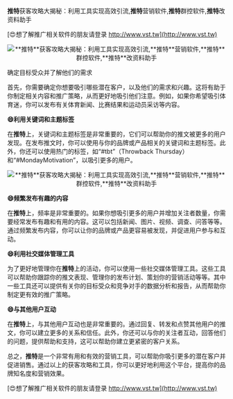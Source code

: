 **推特**获客攻略大揭秘：利用工具实现高效引流,**推特**营销软件,**推特**群控软件,**推特**改资料助手

[😍想了解推广相关软件的朋友请登录 http://www.vst.tw](http://www.vst.tw)

 <center><img src="https://vst.tw/MP4/tuiguang/png/4.png" alt="**推特**获客攻略大揭秘：利用工具实现高效引流,**推特**营销软件,**推特**群控软件,**推特**改资料助手"></center>

确定目标受众并了解他们的需求

首先，你需要确定你想要吸引哪些潜在客户，以及他们的需求和兴趣。这将有助于你制定相关内容和推广策略，从而更好地吸引他们注意。例如，如果你希望吸引体育迷，你可以发布有关体育新闻、比赛结果和运动员采访等内容。

**😄利用关键词和主题标签**

在**推特**上，关键词和主题标签是非常重要的，它们可以帮助你的推文被更多的用户发现。在发布推文时，你可以使用与你的品牌或产品相关的关键词和主题标签。此外，你还可以使用热门的标签，如“#tbt”（Throwback Thursday）和“#MondayMotivation”，以吸引更多的用户。

 <center><img src="https://vst.tw/MP4/tuiguang/png/4.png" alt="**推特**获客攻略大揭秘：利用工具实现高效引流,**推特**营销软件,**推特**群控软件,**推特**改资料助手"></center>

**😄频繁发布有趣的内容**

在**推特**上，频率是非常重要的。如果你想吸引更多的用户并增加关注者数量，你需要经常发布有趣和有用的内容。这可以包括新闻、图片、视频、调查、问答等等。通过频繁发布内容，你可以让你的品牌或产品更容易被发现，并促进用户参与和互动。

**😄利用社交媒体管理工具**

为了更好地管理你在**推特**上的活动，你可以使用一些社交媒体管理工具。这些工具可以帮助你跟踪你的推文表现、管理你的发布计划、策划你的营销活动等等。其中一些工具还可以提供有关你的目标受众和竞争对手的数据分析和报告，从而帮助你制定更有效的推广策略。

**😄与其他用户互动**

在**推特**上，与其他用户互动也是非常重要的。通过回复、转发和点赞其他用户的推文，你可以建立更多的关系和信任。此外，你还可以与你的关注者互动，回答他们的问题，提供帮助和支持，这可以帮助你建立更紧密的客户关系。

总之，**推特**是一个非常有用和有效的营销工具，可以帮助你吸引更多的潜在客户并促进销售。通过以上的获客攻略和工具，你可以更好地利用这个平台，提高你的品牌知名度和营销效果。

[😍想了解推广相关软件的朋友请登录 http://www.vst.tw](http://www.vst.tw)




